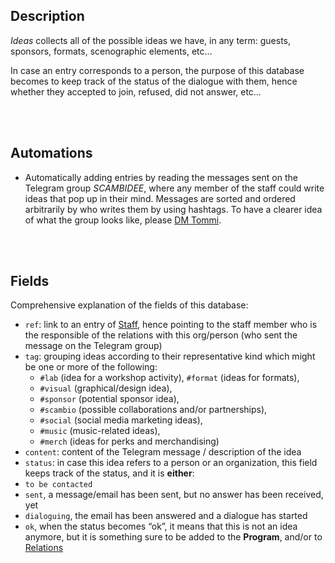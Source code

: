 ## Description

*Ideas* collects all of the possible ideas we have, in any term: guests, sponsors, formats, scenographic elements, etc…

In case an entry corresponds to a person, the purpose of this database becomes to keep track of the status of the dialogue with them, hence whether they accepted to join, refused, did not answer, etc…

<br>
<br>

## Automations

- Automatically adding entries by reading the messages sent on the Telegram group <cite>SCAMBIDEE</cite>, where any member of the staff could write ideas that pop up in their mind. Messages are sorted and ordered arbitrarily by who writes them by using hashtags. To have a clearer idea of what the group looks like, please [DM Tommi](https://t.me/xplosionmind).

<br>
<br>

## Fields

Comprehensive explanation of the fields of this database:

- `ref`: link to an entry of [Staff](Staff.md), hence pointing to the staff member who is the responsible of the relations with this org/person (who sent the message on the Telegram group)
- `tag`: grouping ideas according to their representative kind which might be one or more of the following:
  - `#lab` (idea for a workshop activity), `#format` (ideas for formats),
  - `#visual` (graphical/design idea),
  - `#sponsor` (potential sponsor idea),
  - `#scambio` (possible collaborations and/or partnerships),
  - `#social` (social media marketing ideas),
  - `#music` (music-related ideas),
  - `#merch` (ideas for perks and merchandising)
- `content`: content of the Telegram message / description of the idea
- `status`: in case this idea refers to a person or an organization, this field keeps track of the status, and it is **either**:
 - `to be contacted`
 - `sent`, a message/email has been sent, but no answer has been received, yet
 - `dialoguing`, the email has been answered and a dialogue has started
 - `ok`, when the status becomes “ok”, it means that this is not an idea anymore, but it is something sure to be added to the **Program**, and/or to [Relations](Relations.md)

[Scambi]: https://scambi.org 'Scambi Festival official website'
[Relations]: Relations.md
[Program]: Program.md
[Ideas]: Ideas.md
[Libro Soci]: LibroSoci.md
[Staff]: Staff.md
[Palanche]: Palanche.md
[Dissolvenze]: Dissolvenze.md
[Public]: Public.md
[Newsletter]: Newsletter.md
[Locations]: Locations.md
[lab]: https://scambi.org/laboratori
[pinoli]: https://scambi.org/pinoli
